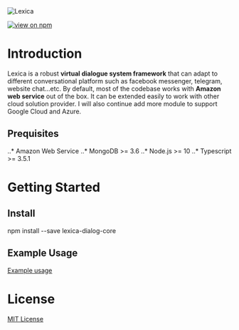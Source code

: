<img src="https://lexica.io/assets/images/Lexica_Logo.svg" alt="Lexica" />

[![view on npm](https://img.shields.io/badge/npm-v1.0.1-blue.svg)](https://www.npmjs.com/package/lexica-dialog-core)

# Introduction

Lexica is a robust **virtual dialogue system framework** that can adapt to different conversational platform such as facebook messenger, telegram, website chat...etc. By default, most of the codebase works with **Amazon web service** out of the box. It can be extended easily to work with other cloud solution provider. I will also continue add more module to support Google Cloud and Azure.

## Prequisites
..* Amazon Web Service
..* MongoDB >= 3.6
..* Node.js >= 10
..* Typescript >= 3.5.1


# Getting Started


## Install
npm install --save lexica-dialog-core

## Example Usage
[Example usage](https://github.com/tomlai19852004/lexica-virtual-agent)


# License
[MIT License](https://github.com/tomlai19852004/lexica-dialog-core/blob/master/LICENSE.md)